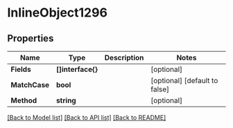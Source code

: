 # InlineObject1296

## Properties

Name | Type | Description | Notes
------------ | ------------- | ------------- | -------------
**Fields** | **[]interface{}** |  | [optional] 
**MatchCase** | **bool** |  | [optional] [default to false]
**Method** | **string** |  | [optional] 

[[Back to Model list]](../README.md#documentation-for-models) [[Back to API list]](../README.md#documentation-for-api-endpoints) [[Back to README]](../README.md)


